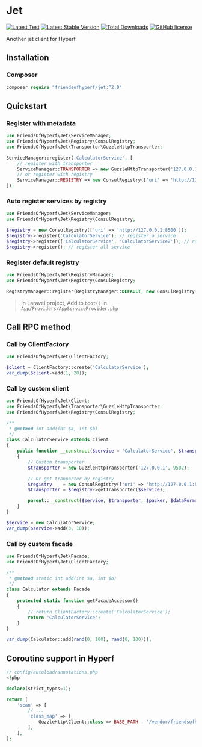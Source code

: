 # Jet

[![Latest Test](https://github.com/friendsofhyperf/jet/workflows/tests/badge.svg)](https://github.com/friendsofhyperf/jet/actions)
[![Latest Stable Version](https://poser.pugx.org/friendsofhyperf/jet/version.png)](https://packagist.org/packages/friendsofhyperf/jet)
[![Total Downloads](https://poser.pugx.org/friendsofhyperf/jet/d/total.png)](https://packagist.org/packages/friendsofhyperf/jet)
[![GitHub license](https://img.shields.io/github/license/friendsofhyperf/jet)](https://github.com/friendsofhyperf/jet)

Another jet client for Hyperf

## Installation

### Composer

~~~php
composer require "friendsofhyperf/jet:^2.0"
~~~

## Quickstart

### Register with metadata

~~~php
use FriendsOfHyperf\Jet\ServiceManager;
use FriendsOfHyperf\Jet\Registry\ConsulRegistry;
use FriendsOfHyperf\Jet\Transporter\GuzzleHttpTransporter;

ServiceManager::register('CalculatorService', [
    // register with transporter
    ServiceManager::TRANSPORTER => new GuzzleHttpTransporter('127.0.0.1', 9502),
    // or register with registry
    ServiceManager::REGISTRY => new ConsulRegistry(['uri' => 'http://127.0.0.1:8500']),
]);
~~~

### Auto register services by registry

~~~php
use FriendsOfHyperf\Jet\ServiceManager;
use FriendsOfHyperf\Jet\Registry\ConsulRegistry;

$registry = new ConsulRegistry(['uri' => 'http://127.0.0.1:8500']);
$registry->register('CalculatorService'); // register a service
$registry->register(['CalculatorService', 'CalculatorService2']); // register some services
$registry->register(); // register all service
~~~

### Register default registry

~~~php
use FriendsOfHyperf\Jet\RegistryManager;
use FriendsOfHyperf\Jet\Registry\ConsulRegistry;

RegistryManager::register(RegistryManager::DEFAULT, new ConsulRegistry(['uri' => $uri, 'timeout' => 1]));
~~~

> In Laravel project, Add to `boot()` in `App/Providers/AppServiceProvider.php`

## Call RPC method

### Call by ClientFactory

~~~php
use FriendsOfHyperf\Jet\ClientFactory;

$client = ClientFactory::create('CalculatorService');
var_dump($client->add(1, 20));
~~~

### Call by custom client

~~~php
use FriendsOfHyperf\Jet\Client;
use FriendsOfHyperf\Jet\Transporter\GuzzleHttpTransporter;
use FriendsOfHyperf\Jet\Registry\ConsulRegistry;

/**
 * @method int add(int $a, int $b)
 */
class CalculatorService extends Client
{
    public function __construct($service = 'CalculatorService', $transporter = null, $packer = null, $dataFormatter = null, $pathGenerator = null, $tries = null)
    {
        // Custom transporter
        $transporter = new GuzzleHttpTransporter('127.0.0.1', 9502);

        // Or get tranporter by registry
        $registry    = new ConsulRegistry(['uri' => 'http://127.0.0.1:8500']);
        $transporter = $registry->getTransporter($service);

        parent::__construct($service, $transporter, $packer, $dataFormatter, $pathGenerator, $tries);
    }
}

$service = new CalculatorService;
var_dump($service->add(3, 10));
~~~

### Call by custom facade

~~~php
use FriendsOfHyperf\Jet\Facade;
use FriendsOfHyperf\Jet\ClientFactory;

/**
 * @method static int add(int $a, int $b)
 */
class Calculator extends Facade
{
    protected static function getFacadeAccessor()
    {
        // return ClientFactory::create('CalculatorService');
        return 'CalculatorService';
    }
}

var_dump(Calculator::add(rand(0, 100), rand(0, 100)));
~~~

## Coroutine support in Hyperf

~~~php
// config/autoload/annotations.php
<?php

declare(strict_types=1);

return [
    'scan' => [
        // ...
        'class_map' => [
            GuzzleHttp\Client::class => BASE_PATH . '/vendor/friendsofhyperf/jet/classmap/GuzzleHttp/Client.php',
        ],
    ],
];
~~~
